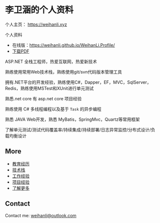 # 李卫涵的个人资料

个人主页： <https://weihanli.xyz>

个人资料

- 在线版：<https://weihanli.github.io/WeihanLi.Profile/>
- [下载PDF](https://www.gitbook.com/download/pdf/book/weihanli/weihanli-profile)

ASP.NET 全栈工程师，热爱互联网，热爱新技术 

熟练使用常用Web技术栈，熟练使用git/svn代码版本管理工具

拥有.NET平台的开发经验，熟练使用C#，Dapper，EF，MVC，SqlServer，Redis，熟练使用MSTest和XUnit进行单元测试

熟悉.net core 有 asp.net core 项目经验

熟练使用 C# 多线程编程以及基于 `Task` 的异步编程

熟悉 JAVA Web开发，熟悉 MyBatis，SpringMvc，Quartz等常用框架

了解单元测试/测试代码覆盖率/持续集成/持续部署/日志异常监控/分布式设计/负载均衡设计

## More

- [教育经历](Education.md)
- [技术栈](TechStack.md)
- [工作经验](WorkExperience.md)
- [项目经验](Projects.md)
- [了解更多](http://weihanli.xyz)

## Contact

Contact me: <weihanli@outlook.com>
